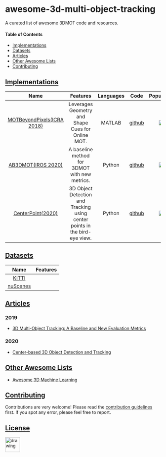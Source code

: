 # awesome-3d-multi-object-tracking
A curated list of awesome 3DMOT code and resources. 

#### Table of Contents
* [Implementations](#implementations)
* [Datasets](#datasets)
* [Articles](#articles)
* [Other Awesome Lists](#other-awesome-lists)
* [Contributing](#contributing)

## [Implementations](#implementations)

| Name | Features | Languages | Code | Popularity |
|:----:|:--------:|:---------:|:----:|:----------:|
| [MOTBeyondPixels(ICRA 2018)](https://github.com/JunaidCS032/MOTBeyondPixels) | Leverages Geometry and Shape Cues for Online MOT. | MATLAB | [github](https://github.com/JunaidCS032/MOTBeyondPixels) | ![](https://img.shields.io/github/stars/JunaidCS032/MOTBeyondPixels.svg?style=social&label=Star&maxAge=2592000)|
| [AB3DMOT(IROS 2020)](https://github.com/xinshuoweng/AB3DMOT) | A baseline method for 3DMOT with new metrics. | Python | [github](https://github.com/xinshuoweng/AB3DMOT) | ![](https://img.shields.io/github/stars/xinshuoweng/AB3DMOT.svg?style=social&label=Star&maxAge=2592000)|
| [CenterPoint(2020)](https://github.com/tianweiy/CenterPoint) | 3D Object Detection and Tracking using center points in the bird-eye view. | Python | [github](https://github.com/tianweiy/CenterPoint) | ![](https://img.shields.io/github/stars/tianweiy/CenterPoint.svg?style=social&label=Star&maxAge=2592000)|

## [Datasets](#datasets)

| Name | Features |
|:----:|:--------:|
| [KITTI](http://www.cvlibs.net/datasets/kitti/) | |
| [nuScenes](https://www.nuscenes.org) | |

## [Articles](#articles)

### 2019

* [3D Multi-Object Tracking: A Baseline and New Evaluation Metrics](https://arxiv.org/pdf/1907.03961v5.pdf)

### 2020

* [Center-based 3D Object Detection and Tracking](https://arxiv.org/pdf/2006.11275.pdf)

## [Other Awesome Lists](#awesome-3d-multi-object-tracking)

* [Awesome 3D Machine Learning](https://github.com/timzhang642/3D-Machine-Learning)

## [Contributing](#awesome-3d-multi-object-tracking)

Contributions are very welcome! Please read the [contribution guidelines](CONTRIBUTING.md) first. If you spot any error, please feel free to report.

## [License](#awesome-3d-multi-object-tracking)

<img src="https://upload.wikimedia.org/wikipedia/commons/6/62/PD-icon.svg" alt="drawing" width="48" height="48"/>


